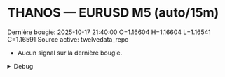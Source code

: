 # THANOS — EURUSD M5 (auto/15m)
Dernière bougie: 2025-10-17 21:40:00  O=1.16604  H=1.16604  L=1.16541  C=1.16591
Source active: twelvedata_repo

- Aucun signal sur la dernière bougie.

<details><summary>Debug</summary>

- TD_API_KEY manquant.

</details>